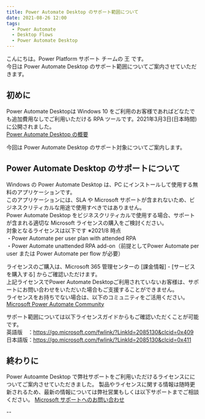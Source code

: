 ```yaml
---
title: Power Automate Desktop のサポート範囲について
date: 2021-08-26 12:00
tags:
  - Power Automate
  - Desktop Flows
  - Power Automate Desktop
---
```


こんにちは。Power Platform サポート チームの 王 です。  
今日は Power Automate Desktop のサポート範囲についてご案内させていただきます。  

<!-- more -->

## 初めに

Power Automate Desktopは Windows 10 をご利用のお客様であればどなたでも追加費用なしでご利用いただける RPA ツールです。2021年3月3日(日本時間)に公開されました。  
[Power Automate Desktop の概要](https://docs.microsoft.com/ja-jp/power-automate/desktop-flows/introduction)  

今回は Power Automate Desktop のサポート対象についてご案内します。  

## Power Automate Desktop のサポートについて

Windows の Power Automate Desktop は、PC にインストールして使用する無料のアプリケーションです。  
このアプリケーションには、SLA や Microsoft サポートが含まれないため、ビジネスクリティカルな用途で使用すべきではありません。  
Power Automate Desktop をビジネスクリティカルで使用する場合、サポートが含まれる適切な Microsoft ライセンスの購入をご検討ください。  
対象となるライセンスは以下です ※2021/8 時点  
・Power Automate per user plan with attended RPA  
・Power Automate unattended RPA add-on（前提としてPower Automate per user または Power Automate per flow が必要）  

ライセンスのご購入は、Microsoft 365 管理センターの [課金情報] - [サービスを購入する] からご確認いただけます。  
上記ライセンスでPower Automate Desktopご利用されていないお客様は、サポートにお問い合わせをいただいた場合もご支援することができません。  
ライセンスをお持ちでない場合は、以下のコミュニティをご活用ください。  
[Microsoft Power Automate Community](https://powerusers.microsoft.com/t5/Microsoft-Power-Automate/ct-p/MPACommunity)

サポート範囲については以下ライセンスガイドからもご確認いただくことが可能です。  
英語版　：https://go.microsoft.com/fwlink/?LinkId=2085130&clcid=0x409  
日本語版：https://go.microsoft.com/fwlink/?LinkId=2085130&clcid=0x411  

## 終わりに

Power Autoamte Desktop で弊社サポートをご利用いただけるライセンスにについてご案内させていただきました。
製品やライセンスに関する情報は随時更新されるため、最新の情報については弊社営業もしくは以下サポートまでご相談ください。
[Microsoft サポートへのお問い合わせ](https://support.microsoft.com/ja-jp/contactus)  

--